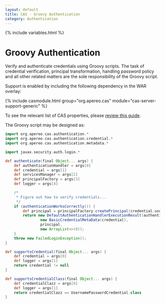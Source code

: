 ```yaml
---
layout: default
title: CAS - Groovy Authentication
category: Authentication
---
```

{% include variables.html %}


# Groovy Authentication

Verify and authenticate credentials using Groovy scripts. The task of credential verification, principal transformation,
handling password policy and all other related matters are the sole responsibility of the Groovy script.

Support is enabled by including the following dependency in the WAR overlay:

{% include casmodule.html group="org.apereo.cas" module="cas-server-support-generic" %}

To see the relevant list of CAS properties, please [review this guide](../configuration/Configuration-Properties.html#groovy-authentication).

The Groovy script may be designed as:

```groovy
import org.apereo.cas.authentication.*
import org.apereo.cas.authentication.credential.*
import org.apereo.cas.authentication.metadata.*

import javax.security.auth.login.*

def authenticate(final Object... args) {
    def authenticationHandler = args[0]
    def credential = args[1]
    def servicesManager = args[2]
    def principalFactory = args[3]
    def logger = args[4]              

    /*
     * Figure out how to verify credentials...
     */
    if (authenticationWorksCorrectly()) {
        def principal = principalFactory.createPrincipal(credential.username);
        return new DefaultAuthenticationHandlerExecutionResult(authenticationHandler,
                new BasicCredentialMetaData(credential),
                principal,
                new ArrayList<>(0));
    }
    throw new FailedLoginException();
}

def supportsCredential(final Object... args) {
    def credential = args[0]
    def logger = args[1]
    return credential != null
}

def supportsCredentialClass(final Object... args) {
    def credentialClazz = args[0]
    def logger = args[1]
    return credentialClazz == UsernamePasswordCredential.class
}
```

